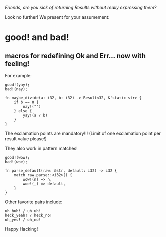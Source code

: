 *Friends, are you sick of returning Results without really expressing them?*

Look no further! We present for your assumement:

# good! and bad!
## macros for redefining Ok and Err... now with feeling!

For example:

```
good!(yay);
bad!(nay);

fn maybe_divide(a: i32, b: i32) -> Result<32, &'static str> {
    if b == 0 {
        nay!("")
    } else {
        yay!(a / b)
    }
}
```
The exclamation points are mandatory!!! (Limit of one exclamation point per result value please!)

They also work in pattern matches!

```
good!(wow);
bad!(woe);

fn parse_default(raw: &str, default: i32) -> i32 {
    match raw.parse::<i32>() {
        wow!(n) => n,
        woe!(_) => default,
    }
}
```

Other favorite pairs include:
```
uh_huh! / uh_uh!
heck_yeah! / heck_no!
oh_yes! / oh_no!
```

Happy Hacking!
